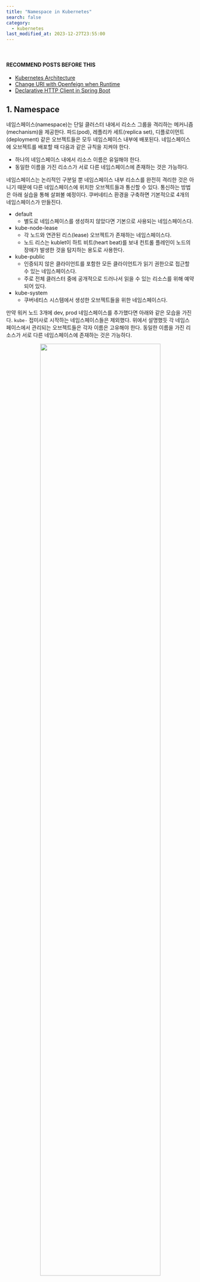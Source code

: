 ```yaml
---
title: "Namespace in Kubernetes"
search: false
category:
  - kubernetes
last_modified_at: 2023-12-27T23:55:00
---
```


<br/>

#### RECOMMEND POSTS BEFORE THIS

- [Kubernetes Architecture][kubernetes-architecture-link]
- [Change URI with Openfeign when Runtime][dynamic-uri-using-openfeign-link]
- [Declarative HTTP Client in Spring Boot][declarative-http-client-in-spring-boot-link]

## 1. Namespace

네임스페이스(namespace)는 단일 클러스터 내에서 리소스 그룹을 격리하는 메커니즘(mechanism)을 제공한다. 파드(pod), 레플리카 세트(replica set), 디플로이먼트(deployment) 같은 오브젝트들은 모두 네임스페이스 내부에 배포된다. 네임스페이스에 오브젝트를 배포할 때 다음과 같은 규칙을 지켜야 한다.

- 하나의 네임스페이스 내에서 리소스 이름은 유일해야 한다.
- 동일한 이름을 가진 리소스가 서로 다른 네임스페이스에 존재하는 것은 가능하다.

네임스페이스는 논리적인 구분일 뿐 네임스페이스 내부 리소스를 완전히 격리한 것은 아니기 때문에 다른 네임스페이스에 위치한 오브젝트들과 통신할 수 있다. 통신하는 방법은 아래 실습을 통해 살펴볼 예정이다. 쿠버네티스 환경을 구축하면 기본적으로 4개의 네임스페이스가 만들진다.

- default
  - 별도로 네임스페이스를 생성하지 않았다면 기본으로 사용되는 네임스페이스다.
- kube-node-lease
  - 각 노드와 연관된 리스(lease) 오브젝트가 존재하는 네임스페이스다.
  - 노드 리스는 kublet이 하트 비트(heart beat)를 보내 컨트롤 플레인이 노드의 장애가 발생한 것을 탐지하는 용도로 사용한다.
- kube-public
  - 인증되지 않은 클라이언트를 포함한 모든 클라이언트가 읽기 권한으로 접근할 수 있는 네임스페이스다.
  - 주로 전체 클러스터 중에 공개적으로 드러나서 읽을 수 있는 리소스를 위해 예약되어 있다.
- kube-system
  - 쿠버네티스 시스템에서 생성한 오브젝트들을 위한 네임스페이스다.

만약 워커 노드 3개에 dev, prod 네임스페이스를 추가했다면 아래와 같은 모습을 가진다. `kube-` 접미사로 시작하는 네임스페이스들은 제외했다. 위에서 설명했듯 각 네임스페이스에서 관리되는 오브젝트들은 각자 이름은 고유해야 한다. 동일한 이름을 가진 리소스가 서로 다른 네임스페이스에 존재하는 것은 가능하다. 

<p align="center">
  <img src="/images/namespace-in-kubernetes-01.png" width="80%" class="image__border">
</p>

### 1.1. Objects in Namespace

모든 리소스가 네임스페이스에 포함되진 않는다. 파드, 서비스, 디플로이먼트, 레플리카 세트, 레플리케이션 컨트롤러(replication controller) 같은 대부분의 리소스들은 네임스페이스에 포함된다. 노드(node)나 퍼시스턴트 볼륨(persistent volume) 같은 저수준 리소스는 어느 네임스페이스에도 속하지 않는다. 필연적으로 네임스페이스에 속하지 않는 리소스들은 네임스페이스 기반 스코핑이 불가능하다. 다음 명령어를 통해 어떤 타입의 오브젝트들이 네임스페이스에 포함되는지 아닌지 판단할 수 있다.

```
# 네임스페이스에 속하는 리소스
kubectl api-resources --namespaced=true

bindings                                 v1                             true         Binding
configmaps                  cm           v1                             true         ConfigMap
endpoints                   ep           v1                             true         Endpoints
events                      ev           v1                             true         Event
limitranges                 limits       v1                             true         LimitRange
persistentvolumeclaims      pvc          v1                             true         PersistentVolumeClaim
pods                        po           v1                             true         Pod
podtemplates                             v1                             true         PodTemplate
...
```

```
# 네임스페이스에 속하지 않는 리소스
kubectl api-resources --namespaced=false

componentstatuses                 cs           v1                                     false        ComponentStatus
namespaces                        ns           v1                                     false        Namespace
nodes                             no           v1                                     false        Node
persistentvolumes                 pv           v1                                     false        PersistentVolume
mutatingwebhookconfigurations                  admissionregistration.k8s.io/v1        false        MutatingWebhookConfiguration
validatingwebhookconfigurations                admissionregistration.k8s.io/v1        false        ValidatingWebhookConfiguration
customresourcedefinitions         crd,crds     apiextensions.k8s.io/v1                false        CustomResourceDefinition
apiservices                                    apiregistration.k8s.io/v1              false        APIService
...
```

### 1.2. Benefits

공식 문서를 보면 여러 개의 네임스페이스를 사용하는 것에 대한 가이드라인을 제시한다.

> 네임스페이스는 여러 개의 팀이나, 프로젝트에 걸쳐서 많은 사용자가 있는 환경에서 사용하도록 만들어졌다. 사용자가 거의 없거나, 수 십명 정도가 되는 경우에는 네임스페이스를 전혀 고려할 필요가 없다. 네임스페이스가 제공하는 기능이 필요할 때 사용하도록 하자.

시스템을 구성할 수 있는 상황이나 환경에 따라 달라지겠지만, 오브젝트 리소스를 확실히 구분할 수 있도록 개발, 스테이지, 운영 같은 서비스 운영 환경 단위로 나눌 필요는 있어 보인다. 네임스페이스의 논리적인 수준 격리를 통해 다음과 같은 이득을 취할 수 있다. 

- 네임스페이스 단위로 RBAC(Role-Based Access Control) 정책을 적용하여 보안 정책을 강화할 수 있다. 
- 네임스페이스마다 할당된 리소스 크기를 다르게 지정하는 등 독립적인 정책 적용이 가능하다.
- 테스트 환경과 지속적인 개발이 이뤄지는 스테이징 환경을 구분할 수 있다.

## 2. Practice

네임스페이스 개념을 확인할 수 있는 실습을 해본다. 필자는 관리자보단 개발자로서 쿠버네티스를 사용하기 때문에 애플리케이션 통신 부분에 초점이 맞춰진 실습이다. 다음과 같은 내용들을 확인한다.

- 네임스페이스를 만들기
- 리소스 쿼터(resource quota)를 통해 네임스페이스 리소스 제한하기
- 네임스페이스에 파드 배포하기
- 같은 네임스페이스 내 파드 통신
- 다른 네임스페이스 간 파드 통신

도커 데스크탑(docker desktop)에서 지원하는 쿠버네티스 클러스터 환경에서 실습한다. 다음과 같은 환경을 구성한다. 

- 두 개의 네임스페이스 생성한다.
  - foo-ns, bar-ns
- foo-ns 네임스페이스는 리소스 쿼터를 통해 자원 제한이 걸려있다. 
- foo-ns 네임스페이스에 배포된 파드와 서비스는 다음과 같다.
  - foo-pod, foo-service
  - qux-pod, qux-service
- bar-ns 네임스페이스에 배포된 파드와 서비스는 다음과 같다.
  - foo-pod, foo-service
- foo-ns 네임스페이스에 배포된 foo-pod 파드를 통해 클러스터 내부 다른 파드들과 통신을 수행한다.

<p align="center">
  <img src="/images/namespace-in-kubernetes-02.png" width="100%" class="image__border">
</p>

### 2.1. Spring Application

먼저 실습을 위한 컨테어너 이미지를 하나 생성한다. 배포될 모든 파드들은 이 단계에서 만들어지는 컨테이너 이미지를 사용한다. 전체 코드 중 중요한 부분만 살펴본다. 전체 코드를 보고 싶다면 글 아래 코드 저장소를 확인하길 바란다. 

#### 2.1.1. application.yml

SERVICE_NAME 환경 변수를 통해 서비스 이름을 주입 받는다. 환경 변수는 파드 스펙이 정의된 yml 파일을 설정된다. 기본 값은 `action-in-blog`이다.

```yml
service:
  name: ${SERVICE_NAME:action-in-blog}
```

#### 2.1.2. CommunicationController Class

API 엔드-포인트(end-point)가 정의된 컨트롤러이다. 다음과 같은 요청을 처리한다.

- [GET] /service-name
  - 자신의 서비스 이름을 반환한다.
- [GET] /external/{serviceName}
  - 경로 변수인 `serviceName`은 쿠버네티스 환경에서 파드 간 통신을 위해 사용하는 서비스 오브젝트 이름을 의미한다.
  - 다른 서비스 오브젝트를 통해 다른 파드로부터 서비스 이름을 응답 받아 반환한다.

```java
package action.in.blog.controller;

import action.in.blog.proxy.ExternalServiceClient;
import org.slf4j.Logger;
import org.slf4j.LoggerFactory;
import org.springframework.beans.factory.annotation.Value;
import org.springframework.web.bind.annotation.GetMapping;
import org.springframework.web.bind.annotation.PathVariable;
import org.springframework.web.bind.annotation.RestController;
import org.springframework.web.util.DefaultUriBuilderFactory;

@RestController
public class CommunicationController {

    private final static Logger logger = LoggerFactory.getLogger(CommunicationController.class);

    private final ExternalServiceClient externalServiceClient;

    @Value("${service.name}")
    private String serviceName;

    public CommunicationController(ExternalServiceClient externalServiceClient) {
        this.externalServiceClient = externalServiceClient;
    }

    @GetMapping("/service-name")
    public String serviceName() {
        return serviceName;
    }

    @GetMapping("/external/{serviceName}")
    public String externalServiceName(@PathVariable String serviceName) {
        logger.info("by pass to {}", serviceName);
        return externalServiceClient.getServiceName(new DefaultUriBuilderFactory(serviceName));
    }
}
```

#### 2.1.3. ExternalServiceClient Class

명시적인(declarative) HTTP 클라이언트를 통해 통신한다. 스프링 부트 3.X 버전부터 사용할 수 있다. 상세한 사용법은 [Declarative HTTP Client in Spring Boot][declarative-http-client-in-spring-boot-link] 글을 참조하길 바란다. 

HTTP 클라이언트는 페인 클라이언트(feign client)처럼 동적 URL 할당이 가능하다. 동적 URL 할당에 대한 개념을 알고 싶다면 [Change URI with Openfeign when Runtime][dynamic-uri-using-openfeign-link] 글을 참고하길 바란다. 간단히 설명하면 메소드 첫 번째 파라미터가 URI 객체일 경우 해당 호스트에게 API 요청을 보낸다. 메소드 위에 @GetExchange 애너테이션에 명시된 /service-name 경로로 GET 요청을 수행한다. 

```java
package action.in.blog.proxy;

import org.springframework.web.service.annotation.GetExchange;
import org.springframework.web.util.UriBuilderFactory;

public interface ExternalServiceClient {

    @GetExchange("/service-name")
    String getServiceName(UriBuilderFactory uriBuilderFactory);
}
```

#### 2.1.4. Build and Push Docker Image

쿠버네티스가 파드를 만들 떄 사용할 수 있도록 도커 이미지를 생성한다. 도커 파일 내용은 다음과 같다.

```dockerfile
# STAGE 1
FROM gradle:jdk17 as builder

WORKDIR /build

COPY build.gradle settings.gradle /build/

RUN gradle build -x test --parallel --continue > /dev/null 2>&1 || true

COPY . /build

RUN gradle build -x test --parallel

# STAGE 2
FROM eclipse-temurin:17-jammy

WORKDIR /app

COPY --from=builder /build/build/libs/*-SNAPSHOT.jar ./app.jar

EXPOSE 8080

ENTRYPOINT ["java", "-jar", "app.jar"]
```

opop3966/ns-poc 태그 이름을 가진 도커 이미지를 빌드한다. 

```
$ docker build -t opop3966/ns-poc .
```

빌드가 완료되면 원격 저장소에 배포한다.

```
$ docker push opop3966/ns-poc:latest
```

### 2.2. Create Namespace

아래 yml 파일을 사용해 쿠버네티스 네임스페이스를 생성한다.

- foo-ns
  - 리소스 쿼터를 통해 네임스페이스의 리소스를 제한한다.
  - 파드 개수 최대 5개
  - 요청, 최대 CPU 4
  - 요청, 최대 메모리 4Gi
- bar-ns
  - 별도 리소스 제약이 없다.

```yml
apiVersion: v1
kind: Namespace
metadata:
  name: foo-ns
---
apiVersion: v1
kind: Namespace
metadata:
  name: bar-ns
---
apiVersion: v1
kind: ResourceQuota
metadata:
  name: compute-quota-foo
  namespace: foo-ns
spec:
  hard:
    pods: "5"
    requests.cpu: "4"
    requests.memory: 4Gi
    limits.cpu: "4"
    limits.memory: 4Gi
```

명령어를 통해 네임스페이스를 생성한다.

```
$ kubectl create -f ns-defintion.yml         

namespace/foo-ns created
namespace/bar-ns created
```

생성된 네임스페이스를 확인한다.

```
$ kubectl get ns                    

NAME              STATUS   AGE
bar-ns            Active   32s
default           Active   9d
foo-ns            Active   33s
kube-node-lease   Active   9d
kube-public       Active   9d
kube-system       Active   9d
```

각 네임스페이스 상세 내용을 살펴본다. 먼저 foo-ns 네임스페이스 정보이다. 

- 리소스 쿼터 정보를 확인할 수 있다.

```
$ kubectl describe ns foo-ns

Name:         foo-ns
Labels:       kubernetes.io/metadata.name=foo-ns
Annotations:  <none>
Status:       Active

Resource Quotas
  Name:            compute-quota-foo
  Resource         Used  Hard
  --------         ---   ---
  limits.cpu       0     4
  limits.memory    0     4Gi
  pods             0     5
  requests.cpu     0     4
  requests.memory  0     4Gi

No LimitRange resource.
```

다음 bar-ns 네임스페이스 정보를 살펴본다. 

- 리소스 쿼터 정보를 확인할 수 없다.

```
$ kubectl describe ns bar-ns

Name:         bar-ns
Labels:       kubernetes.io/metadata.name=bar-ns
Annotations:  <none>
Status:       Active

No resource quota.

No LimitRange resource.
```

네임스페이스의 리소스 쿼터 정보를 확인하고 싶으면 다음 명령어를 사용한다.

```
$ kubectl get quota --namespace=foo-ns

NAME                AGE     REQUEST                                                LIMIT
compute-quota-foo   9m36s   pods: 0/5, requests.cpu: 0/4, requests.memory: 0/4Gi   limits.cpu: 0/4, limits.memory: 0/4Gi
```

### 2.3. Deploy Pods and Services

각 네임스페이스에 파드와 서비스를 배포한다. 파드를 배포할 때 사용하는 컨테이너 이미지는 이전 단계에서 생성한 `opop3966/ns-poc`을 사용한다.

#### 2.3.1. Foo Pod in foo-ns Namespace

foo-ns 네임스페이스에 배포할 파드, 서비스 정보는 다음과 같다. 

- 파드 정보
  - 이름 - foo-pod
  - 배포 네임스페이스 - foo-ns
  - 컨테이너 이름 - foo-container
  - 애플리케이션 서비스 이름 - foo-pod-in-foo-ns
- 서비스 정보
  - 이름 - foo-service
  - 배포 네임스페이스 - foo-ns
  - 서비스 포트 - 80
  - 파드 애플리케이션 컨테이너 포트 - 8080
  - 서비스 타입 - NodePort

```yml
apiVersion: v1
kind: Pod
metadata:
  name: foo-pod
  namespace: foo-ns
  labels:
    app: foo-app
spec:
  containers:
    - name: foo-container
      image: opop3966/ns-poc
      env:
        - name: SERVICE_NAME
          value: foo-pod-in-foo-ns
      resources:
        requests:
          memory: 2Gi
          cpu: "2"
        limits:
          memory: 2Gi
          cpu: "2"
---
apiVersion: v1
kind: Service
metadata:
  name: foo-service
  namespace: foo-ns
spec:
  ports:
    - port: 80
      targetPort: 8080
  selector:
    app: foo-app
  type: NodePort
```

foo-pod 파드는 클러스터 외부에서 호출할 수 있어야 하므로 NodePort 타입으로 지정한다. 

파드 스펙에 리소스 제약이 정의된 것을 볼 수 있다. foo-ns 네임스페이스는 리소스 제한이 설정되어 있기 때문에 내부에 배포될 파드들도 리소스 요청 정보가 필요하다. 리소스 요청 정보가 없는 경우 다음과 같은 에러 메세지를 볼 수 있다. 

```
Error from server (Forbidden): error when creating "pod-foo-definition.yml": pods "foo-pod" is forbidden: failed quota: compute-quota-foo: must specify limits.cpu for: foo-pod; limits.memory for: foo-pod; requests.cpu for: foo-pod; requests.memory for: foo-pod
```

명령어를 통해 파드와 서비스를 배포한다. 

```
$ kubectl create -f pod-foo-definition.yml

pod/foo-pod created
service/foo-service created
```

명령어를 통해 생성된 파드와 서비스 정보를 확인한다.

```
$ kubectl get pods --namespace=foo-ns

NAME      READY   STATUS    RESTARTS   AGE
foo-pod   1/1     Running   0          54s
```

```
$ kubectl get svc --namespace=foo-ns

NAME          TYPE       CLUSTER-IP     EXTERNAL-IP   PORT(S)          AGE
foo-service   NodePort   10.106.98.76   <none>        8080:30496/TCP   61s
```

배포가 정상적으로 완료됬는지 cURL 명령어를 통해 확인한다.

- [GET] /service-name 요청
  - 파드 정의 파일에 설정한 환경 변수 값을 응답으로 받는다.

```
$ curl localhost:30496/service-name

foo-pod-in-foo-ns                                                                                                  
```

#### 2.3.2. Qux Pod in foo-ns Namespace

환경 변수 값과 서비스 타입이 다른 것을 제외하면 foo-pod 파드, foo-service 서비스와 큰 차이는 없다. yml 파일은 다음과 같다.

- 파드 정보
  - 이름 - qux-pod
  - 배포 네임스페이스 - foo-ns
  - 컨테이너 이름 - qux-container
  - 애플리케이션 서비스 이름 - qux-pod-in-foo-ns
- 서비스 정보
  - 이름 - qux-service
  - 배포 네임스페이스 - foo-ns
  - 서비스 포트 - 80
  - 파드 애플리케이션 컨테이너 포트 - 8080
  - 서비스 타입 - ClusterIP

```yml 
apiVersion: v1
kind: Pod
metadata:
  name: qux-pod
  namespace: foo-ns
  labels:
    app: qux-app
spec:
  containers:
    - name: qux-container
      image: opop3966/ns-poc
      env:
        - name: SERVICE_NAME
          value: qux-pod-in-foo-ns
      resources:
        requests:
          memory: 2Gi
          cpu: "2"
        limits:
          memory: 2Gi
          cpu: "2"
---
apiVersion: v1
kind: Service
metadata:
  name: qux-service
  namespace: foo-ns
spec:
  ports:
    - port: 80
      targetPort: 8080
  selector:
    app: qux-app
```

qux-pod 파드에 /service-name 경로로 GET 요청을 보내면 `qux-pod-in-foo-ns` 값을 응답 받을 것이다. 서비스는 클러스터 외부와 통신할 필요가 없기 때문에 클러스터IP(ClusterIP) 타입을 사용한다. 

아래 명령어를 통해 파드와 서비스를 배포한다. 

```
$ kubectl create -f pod-qux-definition.yml 

pod/qux-pod created
service/qux-service created
```

아래 명령어를 통해 생성된 파드와 서비스 정보를 확인할 수 있다.

```
$ kubectl get pods --namespace=foo-ns

NAME      READY   STATUS    RESTARTS   AGE
foo-pod   1/1     Running   0          10m
qux-pod   1/1     Running   0          17s
```

```
$ kubectl get svc --namespace=foo-ns

NAME          TYPE        CLUSTER-IP       EXTERNAL-IP   PORT(S)          AGE
foo-service   NodePort    10.106.98.76     <none>        8080:30496/TCP   10m
qux-service   ClusterIP   10.109.107.240   <none>        80/TCP           21s
```

foo-pod, qux-pod 파드 사이의 통신 테스트는 bar-ns 네임스페이스에 남은 파드를 마저 배포한 이후 진행한다.

#### 2.3.3. Foo Pod in bar-ns Namespace

bar-ns 네임스페이스에 foo-pod 파드를 배포한다. 동일한 네임스페이스가 아니므로 동일한 이름을 가진 파드를 배포할 수 있다. bar-ns 네임스페이스는 리소스 제약이 없으므로 파드를 정의할 때 리소스 요청 정보를 작성할 필요가 없다. 환경 변수와 네임스페이스가 바뀐 것을 제외하면 크게 다르지 않다. 서비스도 외부와 직접 통신하지 않기 때문에 클러스터IP 타입을 사용한다. 파드, 서비스 정보는 다음과 같다.

- 파드 정보
  - 이름 - foo-pod
  - 배포 네임스페이스 - bar-ns
  - 컨테이너 이름 - foo-container
  - 애플리케이션 서비스 이름 - foo-pod-in-bar-ns
- 서비스 정보
  - 이름 - foo-service
  - 배포 네임스페이스 - bar-ns
  - 서비스 포트 - 80
  - 파드 애플리케이션 컨테이너 포트 - 8080
  - 서비스 타입 - ClusterIP

```yml
apiVersion: v1
kind: Pod
metadata:
  name: foo-pod
  namespace: bar-ns
  labels:
    app: foo-app
spec:
  containers:
    - name: foo-container
      image: opop3966/ns-poc
      env:
        - name: SERVICE_NAME
          value: foo-pod-in-bar-ns
---
apiVersion: v1
kind: Service
metadata:
  name: foo-service
  namespace: bar-ns
spec:
  ports:
    - port: 80
      targetPort: 8080
  selector:
    app: foo-app
```

마찬가지로 명령어를 통해 배포한다.

```
$ kubectl create -f pod-foobar-definition.yml 

pod/foo-pod created
service/foo-service created
```

명령어를 통해 생성된 파드와 서비스 정보를 확인할 수 있다.

```
$ kubectl get pods --namespace=bar-ns    

NAME      READY   STATUS    RESTARTS   AGE
foo-pod   1/1     Running   0          64s
```

```
$ kubectl get svc --namespace=bar-ns

NAME          TYPE        CLUSTER-IP     EXTERNAL-IP   PORT(S)   AGE
foo-service   ClusterIP   10.105.15.27   <none>        80/TCP    69s
```

## 3. Practice

foo-ns 네임스페이스에 배포된 foo-pod 파드를 통해 다른 서비스들과 통신해본다. 애플리케이션 코드를 보면 알 수 있듯이 `/external/{serviceName}` 경로로 GET 요청을 보내면 `{serviceName}/server-name` 경로로 요청을 포워딩(forwarding)한다. cURL 명령어를 통해 foo-pod 파드와 동일한 네임스페이스에 배포된 qux-pod 파드 사이의 통신을 테스트한다. 

- qux-pod 파드를 생성할 때 주입한 환경 변수 값을 응답으로 받는다.

```
$ curl localhost:30496/external/qux-service

qux-pod-in-foo-ns
```

다른 네임스페이스에 배포된 foo-pod 파드와 통신한다. 다른 네임스페이스에 위치한 서비스와 통신할 떄 주소는 전혀 다르다. 먼저 결과를 확인하고 관련된 내용을 살펴보자.

- foo-pod 파드를 생성할 때 주입한 환경 변수 값을 응답으로 받는다. 

```
$ curl localhost:30496/external/foo-service.bar-ns.svc.cluster.local

foo-pod-in-bar-ns
```

같은 네임스페이스에 배포된 서비스는 이름만으로 통신할 수 있다. 쿠버네티스는 클러스터 내부에서 사용할 수 있는 DNS(domain name system)이 존재하기 때문에 이름만으로 통신이 가능하다. 서비스를 생성하면 해당 DNS 엔트리(entry)가 생성된다. 엔트리는 다음과 같은 형식을 가진다.

```
<서비스-이름>.<네임스페이스-이름>.svc.cluster.local
```

`<서비스-이름>`만으로 통신하는 경우 같은 네임스페이스 내에 국한된 서비스로 연결시킨다. 네임스페이스를 넘어 통신하기 위해선 전체 주소 도메인 이름(Full Qualified Domain Name, FQDN)을 사용해야 한다. foo-ns 네임스페이스의 foo-pod 파드가 bar-ns 네임스페이스의 foo-pod 파드와 통신하기 위해 foo-service 서비스의 이름을 `foo-service.bar-ns.svc.cluster.local`으로 사용한 이유다. 

#### TEST CODE REPOSITORY

- <https://github.com/Junhyunny/blog-in-action/tree/master/2023-12-27-namespace-in-kubernetes>

#### REFERENCE

- <https://www.udemy.com/course/certified-kubernetes-application-developer/>
- <https://kubernetes.io/ko/docs/concepts/overview/working-with-objects/namespaces/>
- <https://kubernetes.io/ko/docs/tasks/administer-cluster/namespaces/>
- <https://kubernetes.io/ko/docs/concepts/policy/resource-quotas/>
- <https://kubeops.net/blog/the-importance-of-kubernetes-namespace-separation>
- <https://hw-kang.tistory.com/43>
- <https://datatracker.ietf.org/doc/html/rfc1123>

[kubernetes-architecture-link]: https://junhyunny.github.io/kubernetes/kubernetes-architecture/
[dynamic-uri-using-openfeign-link]: https://junhyunny.github.io/spring-boot/spring-cloud/junit/dynamic-uri-using-openfeign/
[declarative-http-client-in-spring-boot-link]: https://junhyunny.github.io/spring-boot/declarative-http-client-in-spring-boot/
